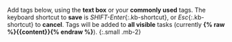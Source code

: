 Add tags below, using the __text box__ or your __commonly used__ tags. The keyboard shortcut to __save__ is *SHIFT-Enter*{:.kb-shortcut}, or *Esc*{:.kb-shortcut} to __cancel__. Tags will be added to __all visible__ tasks (currently __{% raw %}{{content}}{% endraw %}__).
{:.small .mb-2}